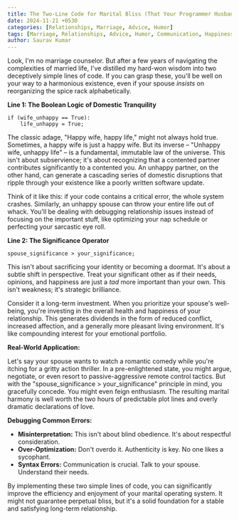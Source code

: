 ```yaml
---
title: The Two-Line Code for Marital Bliss (That Your Programmer Husband Can Understand)
date: 2024-11-21 +0530
categories: [Relationships, Marriage, Advice, Humor]
tags: [Marriage, Relationships, Advice, Humor, Communication, Happiness, Life Hacks, Husband, Wife]
author: Saurav Kumar
---
```


Look, I'm no marriage counselor. But after a few years of navigating the complexities of married life, I've distilled my hard-won wisdom into two deceptively simple lines of code. If you can grasp these, you'll be well on your way to a harmonious existence, even if your spouse *insists* on reorganizing the spice rack alphabetically.

**Line 1: The Boolean Logic of Domestic Tranquility**

```
if (wife_unhappy == True):
    life_unhappy = True;
```

The classic adage, "Happy wife, happy life," might not always hold true. Sometimes, a happy wife is just a happy wife.  But its inverse – "Unhappy wife, unhappy life" – is a fundamental, immutable law of the universe.  This isn't about subservience; it's about recognizing that a contented partner contributes significantly to a contented you.  An unhappy partner, on the other hand, can generate a cascading series of domestic disruptions that ripple through your existence like a poorly written software update.

Think of it like this: if your code contains a critical error, the whole system crashes. Similarly, an unhappy spouse can throw your entire life out of whack. You'll be dealing with debugging relationship issues instead of focusing on the important stuff, like optimizing your nap schedule or perfecting your sarcastic eye roll.

**Line 2: The Significance Operator**

```
spouse_significance > your_significance;
```

This isn't about sacrificing your identity or becoming a doormat. It's about a subtle shift in perspective.  Treat your significant other as if their needs, opinions, and happiness are just a *tad* more important than your own. This isn't weakness; it's strategic brilliance.  

Consider it a long-term investment. When you prioritize your spouse's well-being, you're investing in the overall health and happiness of your relationship.  This generates dividends in the form of reduced conflict, increased affection, and a generally more pleasant living environment.  It's like compounding interest for your emotional portfolio.

**Real-World Application:**

Let's say your spouse wants to watch a romantic comedy while you're itching for a gritty action thriller.  In a pre-enlightened state, you might argue, negotiate, or even resort to passive-aggressive remote control tactics. But with the "spouse_significance > your_significance" principle in mind, you gracefully concede. You might even feign enthusiasm. The resulting marital harmony is well worth the two hours of predictable plot lines and overly dramatic declarations of love.

**Debugging Common Errors:**

* **Misinterpretation:**  This isn't about blind obedience. It's about respectful consideration.
* **Over-Optimization:** Don't overdo it.  Authenticity is key.  No one likes a sycophant.
* **Syntax Errors:**  Communication is crucial.  Talk to your spouse.  Understand their needs.

By implementing these two simple lines of code, you can significantly improve the efficiency and enjoyment of your marital operating system.  It might not guarantee perpetual bliss, but it's a solid foundation for a stable and satisfying long-term relationship.
